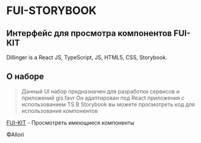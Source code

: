 # FUI-STORYBOOK
## Интерфейс для просмотра компонентов FUI-KIT

Dillinger is a React JS, TypeScript, JS, HTML5, CSS, Storybook.

## О наборе

> Данный UI набор предназначен для разработки сервисов и приложений gis.favr
> Он адаптирован под React приложения с использованием TS
> В Storybook вы можете просмотреть код для использования компонентов

[FUI-KIT](https://allorion.github.io/fui-storybook/) - Просмотреть имеющиеся компоненты

©Allori